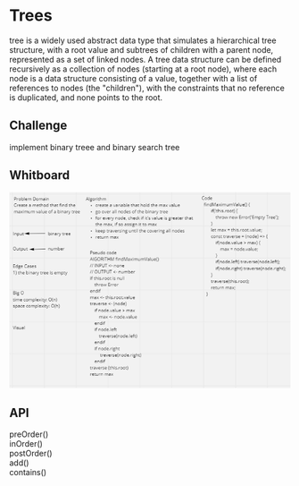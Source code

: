 # Trees
tree is a widely used abstract data type that simulates a hierarchical tree structure, with a root value and subtrees of children with a parent node, represented as a set of linked nodes.
A tree data structure can be defined recursively as a collection of nodes (starting at a root node), where each node is a data structure consisting of a value, together with a list of references to nodes (the "children"), with the constraints that no reference is duplicated, and none points to the root.

## Challenge
implement binary treee and binary search tree

## Whitboard
![whitbpard](../../assets/findMaximumValue.png)
## API
preOrder()  
inOrder()  
postOrder()  
add()  
contains()